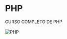 # PHP 
CURSO COMPLETO DE PHP 
<br/><br/>
![PHP](https://img.shields.io/badge/PHP-777BB4?style=for-the-badge&logo=php&logoColor=white)
